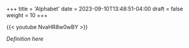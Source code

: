 +++
title = 'Alphabet'
date = 2023-09-10T13:48:51-04:00
draft = false
weight = 10
+++

{{< youtube NvaHR8w0wBY >}}

*Definition here*